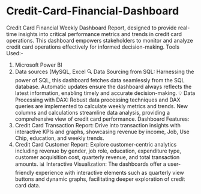# Credit-Card-Financial-Dashboard
Credit Card Financial Weekly Dashboard Report, designed to provide real-time insights into critical performance metrics and trends in credit card operations. This dashboard empowers stakeholders to monitor and analyze credit card operations effectively for informed decision-making.
Tools Used:-
1. Microsoft Power BI
2. Data sources (MySQL, Excel
🔍 Data Sourcing from SQL: Harnessing the power of SQL, this dashboard fetches data seamlessly from the SQL database. Automatic updates ensure the dashboard always reflects the latest information, enabling timely and accurate decision-making. 
💡 Data Processing with DAX: Robust data processing techniques and DAX queries are implemented to calculate weekly metrics and trends. New columns and calculations streamline data analysis, providing a comprehensive view of credit card performance. 
Dashboard Features:
1.	Credit Card Transaction Report: Drive into transaction insights with interactive KPIs and graphs, showcasing revenue by income, Job, Use Chip, education, and weekly trends.
2.	Credit Card Customer Report: Explore customer-centric analytics including revenue by gender, job role, education, expenditure type, customer acquisition cost, quarterly revenue, and total transaction amounts.
📊 Interactive Visualization: The dashboards offer a user-friendly experience with interactive elements such as quarterly view buttons and dynamic graphs, facilitating deeper exploration of credit card data.
